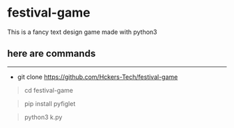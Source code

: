 # festival-game
This is a fancy text design game made with python3 
## here are commands 
---
- git clone https://github.com/Hckers-Tech/festival-game


>cd festival-game


>pip install pyfiglet 

>python3 k.py
